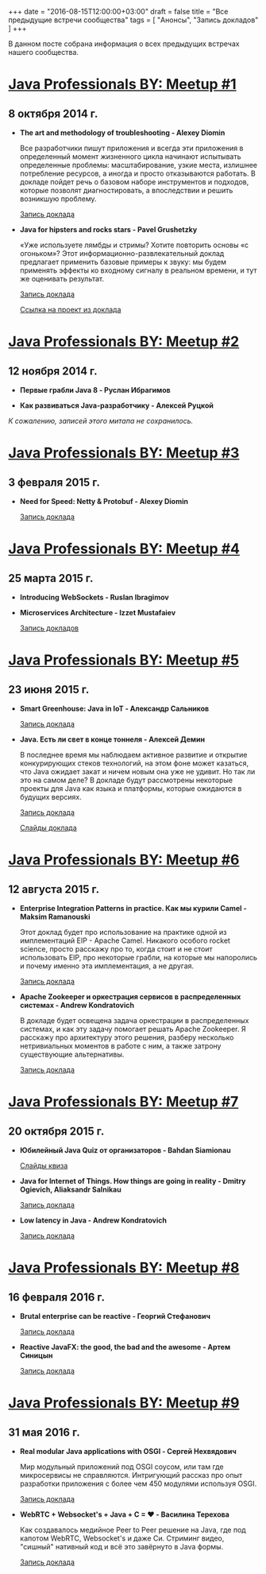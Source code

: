 +++
date = "2016-08-15T12:00:00+03:00"
draft = false
title = "Все предыдущие встречи сообщества"
tags = [
	"Анонсы",
	"Запись докладов"
]
+++

В данном посте собрана информация о всех предыдущих встречах нашего сообщества.

<!--more-->

[Java Professionals BY: Meetup #1](https://www.facebook.com/events/1509539712618583)
======

8 октября 2014 г.
------

* __The art and methodology of troubleshooting - Alexey Diomin__

	Все разработчики пишут приложения и всегда эти приложения в определенный момент жизненного цикла начинают испытывать определенные проблемы: масштабирование, узкие места, излишнее потребление ресурсов, а иногда и просто отказываются работать. В докладе пойдет речь о базовом наборе инструментов и подходов, которые позволят диагностировать, а впоследствии и решить возникшую проблему.

	[Запись доклада](https://www.youtube.com/watch?v=5kYr1L7tXSc)

* __Java for hipsters and rocks stars - Pavel Grushetzky__

	«Уже используете лямбды и стримы? Хотите повторить основы «с огоньком»?
	Этот информационно-развлекательный доклад предлагает применить базовые примеры к звуку: мы будем применять эффекты ко входному сигналу в реальном времени, и тут же оценивать результат.

	[Запись доклада](https://www.youtube.com/watch?v=FZWusj88Rlo)

	[Ссылка на проект из доклада](https://github.com/pagrus7/java-for-rockstars/)

[Java Professionals BY: Meetup #2](https://www.facebook.com/events/892764940748167)
======

12 ноября 2014 г.
------

* __Первые грабли Java 8 - Руслан Ибрагимов__

* __Как развиваться Java-разработчику - Алексей Руцкой__

_К сожалению, записей этого митапа не сохранилось._

[Java Professionals BY: Meetup #3](https://www.facebook.com/events/1595884820634841)
======

3 февраля 2015 г.
------

* __Need for Speed: Netty & Protobuf - Alexey Diomin__

	[Запись доклада](https://www.youtube.com/watch?v=VxtbVerYmII)

[Java Professionals BY: Meetup #4](https://www.facebook.com/events/788805571203192)
======

25 марта 2015 г.
------

* __Introducing WebSockets - Ruslan Ibragimov__

* __Microservices Architecture - Izzet Mustafaiev__

	[Запись докладов](https://www.youtube.com/watch?v=maY6xB4fwqc)

[Java Professionals BY: Meetup #5](https://www.facebook.com/events/1650848985133132)
======

23 июня 2015 г.
------

* __Smart Greenhouse: Java in IoT - Александр Сальников__

	[Запись доклада](https://www.youtube.com/watch?v=BmkwTsT25rM)

* __Java. Есть ли свет в конце тоннеля - Алексей Демин__

	В последнее время мы наблюдаем активное развитие и открытие конкурирующих стеков технологий, на этом фоне может казаться, что Java ожидает закат и ничем новым она уже не удивит. Но так ли это на самом деле? В докладе будут рассмотрены некоторые проекты для Java как языка и платформы, которые ожидаются в будущих версиях.

	[Запись доклада](https://www.youtube.com/watch?v=k8_zAXmeo1s)

	[Слайды доклада](http://www.slideshare.net/alexeydemin9/java-49779616)

[Java Professionals BY: Meetup #6](https://www.facebook.com/events/1472923586336205)
======

12 августа 2015 г.
------

* __Enterprise Integration Patterns in practice. Как мы курили Camel - Maksim Ramanouski__

	Этот доклад будет про использование на практике одной из имплементаций EIP - Apache Camel. Никакого особого rocket science, просто расскажу про то, когда стоит и не стоит использовать EIP, про некоторые грабли, на которые мы напоролись и почему именно эта имплементация, а не другая.

	[Запись доклада](https://www.youtube.com/watch?v=HVjm-kKY2EA)

* __Apache Zookeeper и оркестрация сервисов в распределенных системах - Andrew Kondratovich__

	В докладе будет освещена задача оркестрации в распределенных системах, и как эту задачу помогает решать Apache Zookeeper. Я расскажу про архитектуру этого решения, разберу несколько нетривиальных моментов в работе с ним, а также затрону существующие альтернативы.

	[Запись доклада](https://www.youtube.com/watch?v=G3ZF6GJthhk)

[Java Professionals BY: Meetup #7](https://www.facebook.com/events/1502851573364899)
======

20 октября 2015 г.
------

* __Юбилейный Java Quiz от организаторов - Bahdan Siamionau__

	[Слайды квиза](http://www.slideshare.net/BahdanSiamionau/java-professionals-community-by-meetup-quiz-october-2015)

* __Java for Internet of Things. How things are going in reality - Dmitry Ogievich, Aliaksandr Salnikau__

	[Запись доклада](https://www.youtube.com/watch?v=BpsrDJzlFeo)

* __Low latency in Java - Andrew Kondratovich__

	[Запись доклада](https://www.youtube.com/watch?v=w84OCea4Erc)

[Java Professionals BY: Meetup #8](https://www.facebook.com/events/1682509135338180)
======

16 февраля 2016 г.
------

* __Brutal enterprise can be reactive - Георгий Стефанович__

	[Запись доклада](https://www.youtube.com/watch?v=T_Roj1YYzY0)

* __Reactive JavaFX: the good, the bad and the awesome - Артем Синицын__

	[Запись доклада](https://www.youtube.com/watch?v=XdO-VhUHb1M)

[Java Professionals BY: Meetup #9](https://www.facebook.com/events/940032022762180)
======

31 мая 2016 г.
------

* __Real modular Java applications with OSGI - Сергей Нехвядович__

	Мир модульный приложений под OSGI соусом, или там где микросервисы не справляются. Интригующий рассказ про опыт разработки приложения с более чем 450 модулями используя OSGI.

	[Запись доклада](https://www.youtube.com/watch?v=DJRoKd9I9X8)

* __WebRTC + Websocket's + Java + C = ♥ - Василина Терехова__

	Как создавалось медийное Peer to Peer решение на Java, где под капотом WebRTC, Websocket's и даже Си. Стриминг видео, "сишный" нативный код и всё это завёрнуто в Java формы.

	[Запись доклада](https://www.youtube.com/watch?v=hhWAA4aeJbc)